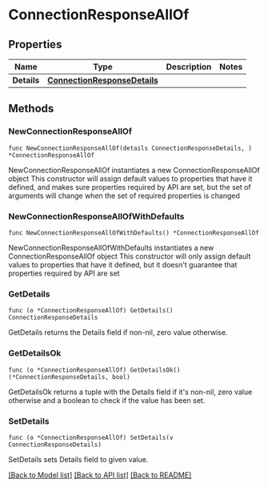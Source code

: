 # ConnectionResponseAllOf

## Properties

Name | Type | Description | Notes
------------ | ------------- | ------------- | -------------
**Details** | [**ConnectionResponseDetails**](ConnectionResponseDetails.md) |  | 

## Methods

### NewConnectionResponseAllOf

`func NewConnectionResponseAllOf(details ConnectionResponseDetails, ) *ConnectionResponseAllOf`

NewConnectionResponseAllOf instantiates a new ConnectionResponseAllOf object
This constructor will assign default values to properties that have it defined,
and makes sure properties required by API are set, but the set of arguments
will change when the set of required properties is changed

### NewConnectionResponseAllOfWithDefaults

`func NewConnectionResponseAllOfWithDefaults() *ConnectionResponseAllOf`

NewConnectionResponseAllOfWithDefaults instantiates a new ConnectionResponseAllOf object
This constructor will only assign default values to properties that have it defined,
but it doesn't guarantee that properties required by API are set

### GetDetails

`func (o *ConnectionResponseAllOf) GetDetails() ConnectionResponseDetails`

GetDetails returns the Details field if non-nil, zero value otherwise.

### GetDetailsOk

`func (o *ConnectionResponseAllOf) GetDetailsOk() (*ConnectionResponseDetails, bool)`

GetDetailsOk returns a tuple with the Details field if it's non-nil, zero value otherwise
and a boolean to check if the value has been set.

### SetDetails

`func (o *ConnectionResponseAllOf) SetDetails(v ConnectionResponseDetails)`

SetDetails sets Details field to given value.



[[Back to Model list]](../README.md#documentation-for-models) [[Back to API list]](../README.md#documentation-for-api-endpoints) [[Back to README]](../README.md)


